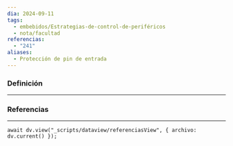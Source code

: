 ```yaml
---
dia: 2024-09-11
tags:
  - embebidos/Estrategias-de-control-de-periféricos
  - nota/facultad
referencias:
  - "241"
aliases:
  - Protección de pin de entrada
---
```

### Definición
---



### Referencias
---
```dataviewjs
await dv.view("_scripts/dataview/referenciasView", { archivo: dv.current() });
```